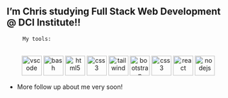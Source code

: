 ## I’m **Chris** studying Full Stack Web Development @ DCI Institute!!

```
     My tools:
```

<br/>
<div align='center'>
          <img src="https://cdn.jsdelivr.net/gh/devicons/devicon/icons/vscode/vscode-original.svg" alt="vscode" width="45" height="45"/>
          <img src="https://cdn.jsdelivr.net/gh/devicons/devicon/icons/bash/bash-original.svg"     alt="bash" width="45" height="45"/>
          <img src="https://cdn.jsdelivr.net/gh/devicons/devicon/icons/html5/html5-original-wordmark.svg" alt="html5" width="45" height="45" />
          <img src="https://cdn.jsdelivr.net/gh/devicons/devicon/icons/css3/css3-original-wordmark.svg" alt="css3" width="45" height="45" /> 
          <img src="https://cdn.jsdelivr.net/gh/devicons/devicon/icons/tailwindcss/tailwindcss-original-wordmark.svg" alt="tailwind" width="45" height="45"/>
                      <img src="https://cdn.jsdelivr.net/gh/devicons/devicon/icons/bootstrap/bootstrap-original-wordmark.svg"  alt="bootstrap" width="45" height="45" />
                      <img src="https://cdn.jsdelivr.net/gh/devicons/devicon/icons/javascript/javascript-original.svg"  alt="css3" width="45" height="45"  />        
            <img src="https://cdn.jsdelivr.net/gh/devicons/devicon/icons/react/react-original.svg"  alt="react" width="45" height="45" />       
            <img src="https://cdn.jsdelivr.net/gh/devicons/devicon/icons/nodejs/nodejs-original.svg"   alt="nodejs" width="45" height="45"/>
  </div>        
          



- More follow up about me very soon!


<!---
Itanglish1/Itanglish1 is a ✨ special ✨ repository because its `README.md` (this file) appears on your GitHub profile.
You can click the Preview link to take a look at your changes.
--->
